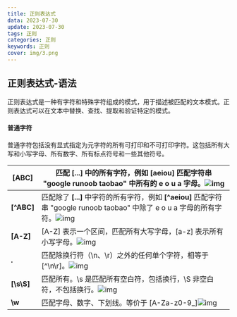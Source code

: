 ```yaml
---
title: 正则表达式
data: 2023-07-30
update: 2023-07-30
tags: 正则
categories: 正则
keywords: 正则
cover: img/3.png
---
```




## 正则表达式-语法

正则表达式是一种有字符和特殊字符组成的模式，用于描述被匹配的文本模式。正则表达式可以在文本中替换、查找、提取和验证特定的模式。

#### 普通字符

普通字符包括没有显式指定为元字符的所有可打印和不可打印字符。这包括所有大写和小写字母、所有数字、所有标点符号和一些其他符号。

| **[ABC]**  | 匹配 **[...]** 中的所有字符，例如 **[aeiou]** 匹配字符串 "google runoob taobao" 中所有的 e o u a 字母。![img](D:\Me\blog\pic\E691DDE1-E5CB-4EA8-8D16-759BD0D2B09D-1689474862738-5.jpg) |
| ---------- | ------------------------------------------------------------ |
| **[^ABC]** | 匹配除了 **[...]** 中字符的所有字符，例如 **[^aeiou]** 匹配字符串 "google runoob taobao" 中除了 e o u a 字母的所有字符。![img](D:\Me\blog\pic\ED971D92-30F4-4768-A2C7-02A84A3A9DEB.jpg) |
| **[A-Z]**  | [A-Z] 表示一个区间，匹配所有大写字母，[a-z] 表示所有小写字母。![img](D:\Me\blog\pic\C5E357BD-65E3-4EB3-9D80-10D096F19287.jpg) |
| **.**      | 匹配除换行符（\n、\r）之外的任何单个字符，相等于 [^\n\r]。![img](D:\Me\blog\pic\0FD7E77D-38A7-43BC-B51A-7DBA23A77756.jpg) |
| **[\s\S]** | 匹配所有。\s 是匹配所有空白符，包括换行，\S 非空白符，不包括换行。![img](D:\Me\blog\pic\47CA6C59-64CF-433A-909E-1E342349A4E0.jpg) |
| **\w**     | 匹配字母、数字、下划线。等价于 [A-Za-z0-9_]![img](D:\Me\blog\pic\F35A5971-3519-4CAE-8BEC-9DE8F4A55257.jpg) |